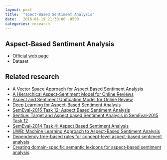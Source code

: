 ```yaml
---
layout: post
title:  "spect-Based Sentiment Analysis"
date:   2016-01-19 21:30:00 -0500
categories: research
---
```




## Aspect-Based Sentiment Analysis
* [Official web page](http://alt.qcri.org/semeval2016/task5/)
* Dataset


## Related research
* [A Vector Space Approach for Aspect Based Sentiment Analysis](https://groups.csail.mit.edu/sls/publications/2015/Alghunaim_NAACL-15.pdf)
* [A Hierarchical Aspect-Sentiment Model for Online Reviews](http://uilab.kaist.ac.kr/research/AAAI-13/6486-31246-1-PB.pdf)
* [Aspect and Sentiment Unification Model for Online Review](http://uilab.kaist.ac.kr/research/WSDM11/wsdm400-jo.pdf)
* [Deep Learning for Aspect-Based Sentiment Analysis](https://cs224d.stanford.edu/reports/WangBo.pdf)
* [SemEval-2015 Task 12: Aspect Based Sentiment Analysis](http://alt.qcri.org/semeval2015/cdrom/pdf/SemEval082.pdf)
* [Sentiue: Target and Aspect based Sentiment Analysis
in SemEval-2015 Task 12](http://alt.qcri.org/semeval2015/cdrom/pdf/SemEval130.pdf)
* [SemEval-2014 Task 4: Aspect Based Sentiment Analysis](http://www.anthology.aclweb.org/S/S14/S14-2.pdf#page=47)
* [UWB: Machine Learning Approach to Aspect-Based Sentiment Analysis](http://www.anthology.aclweb.org/S/S14/S14-2.pdf#page=837)
* [Dependency tree-based rules for concept-level aspect-based sentiment analysis](http://link.springer.com/chapter/10.1007/978-3-319-12024-9_5#page-1)
* [Creating domain-specific semantic lexicons for aspect-based sentiment analysis](http://ieeexplore.ieee.org/xpl/login.jsp?tp=&arnumber=7370083&url=http%3A%2F%2Fieeexplore.ieee.org%2Fxpls%2Fabs_all.jsp%3Farnumber%3D7370083)



